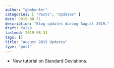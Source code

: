```yaml
---
author: "gbmhunter"
categories: [ "Posts", "Updates" ]
date: 2019-08-31
description: "Blog updates during August 2019."
draft: false
lastmod: 2019-08-31
tags: []
title: "August 2019 Updates"
type: "post"
---
```


* New tutorial on Standard Deviations.